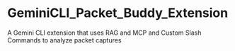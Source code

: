 # GeminiCLI_Packet_Buddy_Extension
A Gemini CLI extension that uses RAG and MCP and Custom Slash Commands to analyze packet captures
